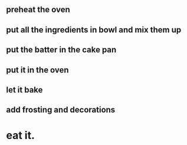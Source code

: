 ## preheat the oven
## put all the ingredients in  bowl and mix them up
## put the batter in the cake pan
## put it in the oven 
## let it bake
## add frosting and decorations 
# eat it.
